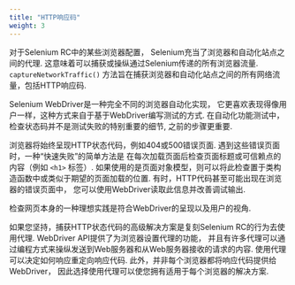 ```yaml
---
title: "HTTP响应码"
weight: 3
---
```


对于Selenium RC中的某些浏览器配置，
Selenium充当了浏览器和自动化站点之间的代理.
这意味着可以捕获或操纵通过Selenium传递的所有浏览器流量.
 `captureNetworkTraffic()` 方法旨在捕获浏览器和自动化站点之间的所有网络流量，包括HTTP响应码.

Selenium WebDriver是一种完全不同的浏览器自动化实现，
它更喜欢表现得像用户一样，这种方式来自于基于WebDriver编写测试的方式.
在自动化功能测试中，检查状态码并不是测试失败的特别重要的细节, 之前的步骤更重要.

浏览器将始终呈现HTTP状态代码，例如404或500错误页面. 
遇到这些错误页面时，一种“快速失败”的简单方法是
在每次加载页面后检查页面标题或可信赖点的内容（例如 `<h1>` 标签）. 
如果使用的是页面对象模型，则可以将此检查置于类构造函数中或类似于期望的页面加载的位置. 
有时，HTTP代码甚至可能出现在浏览器的错误页面中，
您可以使用WebDriver读取此信息并改善调试输出.

检查网页本身的一种理想实践是符合WebDriver的呈现以及用户的视角.

如果您坚持，捕获HTTP状态代码的高级解决方案是复刻Selenium RC的行为去使用代理. 
WebDriver API提供了为浏览器设置代理的功能，
并且有许多代理可以通过编程方式来操纵发送到Web服务器和从Web服务器接收的请求的内容. 
使用代理可以决定如何响应重定向响应代码. 
此外，并非每个浏览器都将响应代码提供给WebDriver，
因此选择使用代理可以使您拥有适用于每个浏览器的解决方案.

